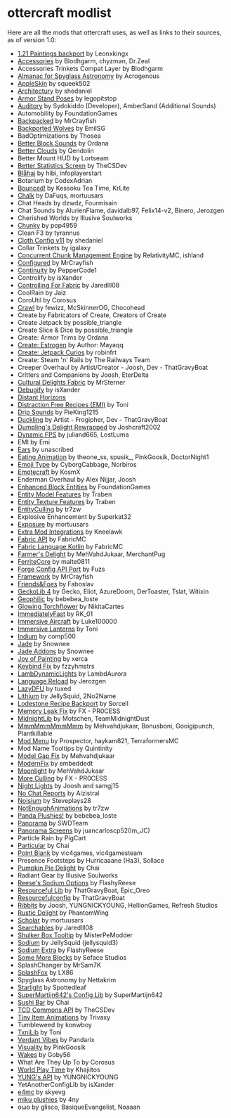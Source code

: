 # ottercraft modlist 

Here are all the mods that ottercraft uses, as well as links to their sources, as of version 1.0:

- [1\.21 Paintings backport](https://www.curseforge.com/members/leonxkingx/projects) by Leonxkingx
- [Accessories](https://wispforest.io/) by Blodhgarm, chyzman, Dr\.Zeal
- Accessories Trinkets Compat Layer by Blodhgarm
- [Almanac for Spyglass Astronomy](https://fabricmc.net/) by Acrogenous
- [AppleSkin](https://minecraft.curseforge.com/projects/appleskin) by squeek502
- [Architectury](https://architectury.github.io/architectury-documentations/) by shedaniel
- [Armor Stand Poses](https://legopitstop.weebly.com) by legopitstop
- [Auditory](https://www.curseforge.com/minecraft/mc-mods/auditory) by Sydokiddo \(Developer\), AmberSand \(Additional Sounds\)
- Automobility by FoundationGames
- [Backpacked](https://mrcrayfish.com/mods?id=backpacked) by MrCrayfish
- [Backported Wolves](https://modrinth.com/mod/backported-wolves) by EmilSG
- BadOptimizations by Thosea
- [Better Block Sounds](https://www.curseforge.com/minecraft/mc-mods/better-block-sounds) by Ordana
- [Better Clouds](https://github.com/Qendolin/better-clouds) by Qendolin
- Better Mount HUD by Lortseam
- [Better Statistics Screen](https://github.com/TheCSMods) by TheCSDev
- [Blåhaj](https://hibiscus.pet/mods/blahaj) by hibi, infoplayerstart
- Botarium by CodexAdrian
- [Bounced\!](https://modrinth.com/mod/bounced) by Kessoku Tea Time, KrLite
- [Chalk](https://www.curseforge.com/minecraft/mc-mods/chalk-fabric) by DaFuqs, mortuusars
- Chat Heads by dzwdz, Fourmisain
- Chat Sounds by AlurienFlame, davidalb97, Felix14\-v2, Binero, Jerozgen
- Cherished Worlds by Illusive Soulworks
- [Chunky](https://www.curseforge.com/minecraft/mc-mods/chunky-pregenerator) by pop4959
- Clean F3 by tyrannus
- [Cloth Config v11](https://minecraft.curseforge.com/projects/cloth-config) by shedaniel
- Collar Trinkets by igalaxy
- [Concurrent Chunk Management Engine](https://modrinth.com/mod/c2me-fabric) by RelativityMC, ishland
- [Configured](https://mrcrayfish.com/mods?id=configured) by MrCrayfish
- [Continuity](https://modrinth.com/mod/continuity) by PepperCode1
- Controlify by isXander
- [Controlling For Fabric](https://minecraft.curseforge.com/projects/controlling) by Jaredlll08
- CoolRain by Jaiz
- CoroUtil by Corosus
- [Crawl](https://www.curseforge.com/minecraft/mc-mods/crawl) by fewizz, McSkinnerOG, Chocohead
- Create by Fabricators of Create, Creators of Create
- Create Jetpack by possible\_triangle
- Create Slice & Dice by possible\_triangle
- Create: Armor Trims by Ordana
- [Create: Estrogen](https://modrinth.com/mod/estrogen) by Author: Mayaqq
- [Create: Jetpack Curios](https://www.curseforge.com/members/robinfrt/projects) by robinfrt
- Create: Steam 'n' Rails by The Railways Team
- Creeper Overhaul by Artist/Creator \- Joosh, Dev \- ThatGravyBoat
- Critters and Companions by Joosh, EterDelta
- [Cultural Delights Fabric](https://fabricmc.net/) by MrSterner
- [Debugify](https://isxander.dev) by isXander
- [Distant Horizons](https://modrinth.com/mod/distanthorizons)
- [Distraction Free Recipes \(EMI\)](https://github.com/txnimc/DistractionFreeRecipes/) by Toni
- [Drip Sounds](https://github.com/PieKing1215/DripSounds) by PieKing1215
- [Duckling](https://www.curseforge.com/minecraft/mc-mods/duckling) by Artist \- Frogipher, Dev \- ThatGravyBoat
- [Dumpling's Delight Rewrapped](https://modrinth.com/mod/dumplings-delight-rewrapped) by Joshcraft2002
- [Dynamic FPS](https://dapprgames.com/mods) by juliand665, LostLuma
- EMI by Emi
- [Ears](https://ears.unascribed.com/) by unascribed
- [Eating Animation](https://www.curseforge.com/members/theone_ss) by theone\_ss, spusik\_, PinkGoosik, DoctorNight1
- [Emoji Type](https://modrinth.com/mod/emoji-type) by CyborgCabbage, Norbiros
- [Emotecraft](https://kosmx.gitbook.io/emotecraft/) by KosmX
- Enderman Overhaul by Alex Nijjar, Joosh
- [Enhanced Block Entities](https://github.com/FoundationGames/EnhancedBlockEntities) by FoundationGames
- [Entity Model Features](https://www.curseforge.com/minecraft/mc-mods/entity-model-features) by Traben
- [Entity Texture Features](https://www.curseforge.com/minecraft/mc-mods/entity-texture-features-fabric) by Traben
- [EntityCulling](https://modrinth.com/mod/entityculling) by tr7zw
- Explosive Enhancement by Superkat32
- [Exposure](https://www.curseforge.com/minecraft/mc-mods/exposure) by mortuusars
- [Extra Mod Integrations](https://github.com/Kneelawk/extra-mod-integrations) by Kneelawk
- [Fabric API](https://fabricmc.net) by FabricMC
- [Fabric Language Kotlin](https://minecraft.curseforge.com/projects/fabric-language-kotlin) by FabricMC
- [Farmer's Delight](https://www.curseforge.com/minecraft/mc-mods/farmers-delight-refabricated) by MehVahdJukaar, MerchantPug
- [FerriteCore](https://www.curseforge.com/minecraft/mc-mods/ferritecore-fabric) by malte0811
- [Forge Config API Port](https://github.com/Fuzss/forgeconfigapiport) by Fuzs
- [Framework](https://mrcrayfish.com/mods?id=framework) by MrCrayfish
- [Friends&Foes](https://modrinth.com/mod/POQ2i9zu) by Faboslav
- [GeckoLib 4](https://www.curseforge.com/minecraft/mc-mods/geckolib) by Gecko, Eliot, AzureDoom, DerToaster, Tslat, Witixin
- [Geophilic](https://modrinth.com/datapack/geophilic) by bebebea\_loste
- [Glowing Torchflower](https://github.com/NikitaCartes/Glowing-Torchflower) by NikitaCartes
- [ImmediatelyFast](https://modrinth.com/mod/immediatelyfast) by RK\_01
- [Immersive Aircraft](https://www.curseforge.com/minecraft/mc-mods/immersive-aircraft) by Luke100000
- [Immersive Lanterns](https://github.com/txnimc/ImmersiveLanterns/) by Toni
- [Indium](https://modrinth.com/mod/indium) by comp500
- [Jade](https://www.curseforge.com/minecraft/mc-mods/jade) by Snownee
- [Jade Addons](https://www.curseforge.com/minecraft/mc-mods/jade-addons-fabric) by Snownee
- [Joy of Painting](https://ercanserteli.com/joy-of-painting/) by xerca
- [Keybind Fix](https://www.curseforge.com/minecraft/mc-mods/keybind-fix) by fzzyhmstrs
- [LambDynamicLights](https://lambdaurora.dev/projects/lambdynamiclights) by LambdAurora
- [Language Reload](https://modrinth.com/mod/language-reload) by Jerozgen
- [LazyDFU](https://github.com/astei/lazydfu) by tuxed
- [Lithium](https://jellysquid.me/projects/) by JellySquid, 2No2Name
- [Lodestone Recipe Backport](https://modrinth.com/datapack/lodestone-recipe-backport) by Sorcell
- [Memory Leak Fix](https://github.com/fxmorin/memoryleakfix) by FX \- PR0CESS
- [MidnightLib](https://www.midnightdust.eu/) by Motschen, TeamMidnightDust
- [MmmMmmMmmMmm](https://www.curseforge.com/minecraft/mc-mods/mmmmmmmmmmmm) by Mehvahdjukaar, Bonusboni, Gooigipunch, Plantkillable
- [Mod Menu](https://modrinth.com/mod/modmenu) by Prospector, haykam821, TerraformersMC
- Mod Name Tooltips by Quintinity
- [Model Gap Fix](https://www.curseforge.com/minecraft/mc-mods/model-gap-fix) by Mehvahdjukaar
- [ModernFix](https://modrinth.com/mod/modernfix) by embeddedt
- [Moonlight](https://www.curseforge.com/minecraft/mc-mods/selene) by MehVahdJukaar
- [More Culling](https://github.com/fxmorin/moreculling) by FX \- PR0CESS
- [Night Lights](https://www.curseforge.com/minecraft/mc-mods/nightlights) by Joosh and samgj15
- [No Chat Reports](https://www.curseforge.com/minecraft/mc-mods/no-chat-reports) by Aizistral
- [Noisium](https://modrinth.com/mod/noisium) by Steveplays28
- [NotEnoughAnimations](https://modrinth.com/mod/not-enough-animations) by tr7zw
- [Panda Plushies\!](https://modrinth.com/mod/panda-plushies) by bebebea\_loste
- [Panorama](https://swdteam.com) by SWDTeam
- [Panorama Screens](https://www.curseforge.com/minecraft/mc-mods/panorama-screens) by juancarloscp52\(Im\_JC\)
- Particle Rain by PigCart
- [Particular](https://modrinth.com/mod/particular/) by Chai
- [Point Blank](https://www.curseforge.com/minecraft/mc-mods/geckolib) by vic4games, vic4gamesteam
- Presence Footsteps by Hurricaaane \(Ha3\), Sollace
- [Pumpkin Pie Delight](https://modrinth.com/mod/pumpkin-pie-delight/) by Chai
- Radiant Gear by Illusive Soulworks
- [Reese's Sodium Options](https://github.com/FlashyReese/reeses-sodium-options) by FlashyReese
- [Resourceful Lib](https://resourcefulbees.com) by ThatGravyBoat, Epic\_Oreo
- [Resourcefulconfig](https://resourcefulbees.com) by ThatGravyBoat
- [Ribbits](https://www.curseforge.com/minecraft/mc-mods/ribbits) by Joosh, YUNGNICKYOUNG, HellionGames, Refresh Studios
- [Rustic Delight](https://www.curseforge.com/minecraft/mc-mods/rustic-delight) by PhantomWing
- [Scholar](https://www.curseforge.com/minecraft/mc-mods/scholar) by mortuusars
- [Searchables](https://minecraft.curseforge.com/projects/searchables) by Jaredlll08
- [Shulker Box Tooltip](https://minecraft.curseforge.com/projects/shulkerboxtooltip) by MisterPeModder
- [Sodium](https://github.com/CaffeineMC/sodium-fabric) by JellySquid \(jellysquid3\)
- [Sodium Extra](https://modrinth.com/mod/sodium-extra) by FlashyReese
- [Some More Blocks](https://modrinth.com/mod/R1LxuhQe) by Seface Studios
- SplashChanger by MrSam7K
- [SplashFox](https://modrinth.com/splashfox) by LX86
- Spyglass Astronomy by Nettakrim
- [Starlight](https://www.curseforge.com/minecraft/mc-mods/starlight) by Spottedleaf
- [SuperMartijn642's Config Lib](https://www.curseforge.com/minecraft/mc-mods/supermartijn642s-config-lib) by SuperMartijn642
- [Sushi Bar](https://modrinth.com/mod/sushi-bar/) by Chai
- [TCD Commons API](https://github.com/TheCSDev) by TheCSDev
- [Tiny Item Animations](https://www.curseforge.com/minecraft/mc-mods/tiny-item-animations) by Trivaxy
- Tumbleweed by konwboy
- [TxniLib](https://github.com/txnimc/TxniLib/) by Toni
- [Verdant Vibes](https://curseforge.com/minecraft/mc-mods/verdantvibes) by Pandarix
- [Visuality](https://modrinth.com/mod/visuality) by PinkGoosik
- [Wakes](https://modrinth.com/mod/wakes) by Goby56
- What Are They Up To by Corosus
- [World Play Time](https://github.com/Khajiitos/WorldPlayTime) by Khajiitos
- [YUNG's API](https://www.curseforge.com/minecraft/mc-mods/yungs-api-fabric) by YUNGNICKYOUNG
- YetAnotherConfigLib by isXander
- [e4mc](https://modrinth.com/mod/qANg5Jrr) by skyevg
- [miku plushies](https://modrinth.com/mod/miku-plushies) by 4ny
- oωo by glisco, BasiqueEvangelist, Noaaan
